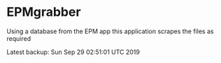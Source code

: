 # EPMgrabber
Using a database from the EPM app this application scrapes the files as required


Latest backup: Sun Sep 29 02:51:01 UTC 2019
